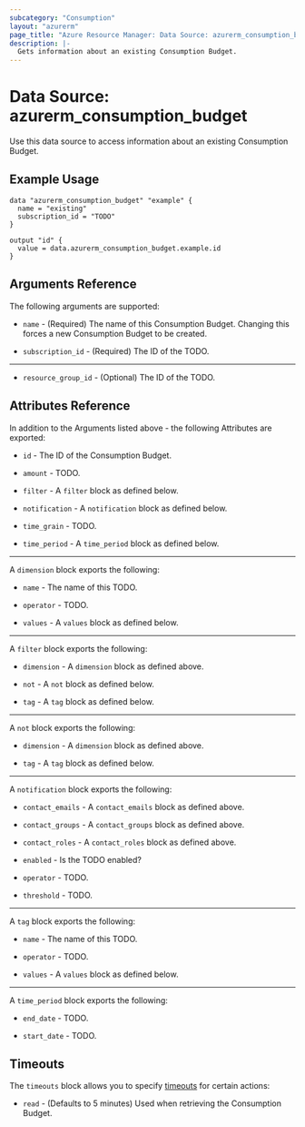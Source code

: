 ```yaml
---
subcategory: "Consumption"
layout: "azurerm"
page_title: "Azure Resource Manager: Data Source: azurerm_consumption_budget"
description: |-
  Gets information about an existing Consumption Budget.
---
```


# Data Source: azurerm_consumption_budget

Use this data source to access information about an existing Consumption Budget.

## Example Usage

```hcl
data "azurerm_consumption_budget" "example" {
  name = "existing"
  subscription_id = "TODO"
}

output "id" {
  value = data.azurerm_consumption_budget.example.id
}
```

## Arguments Reference

The following arguments are supported:

* `name` - (Required) The name of this Consumption Budget. Changing this forces a new Consumption Budget to be created.

* `subscription_id` - (Required) The ID of the TODO.

---

* `resource_group_id` - (Optional) The ID of the TODO.

## Attributes Reference

In addition to the Arguments listed above - the following Attributes are exported: 

* `id` - The ID of the Consumption Budget.

* `amount` - TODO.

* `filter` - A `filter` block as defined below.

* `notification` - A `notification` block as defined below.

* `time_grain` - TODO.

* `time_period` - A `time_period` block as defined below.

---

A `dimension` block exports the following:

* `name` - The name of this TODO.

* `operator` - TODO.

* `values` - A `values` block as defined below.

---

A `filter` block exports the following:

* `dimension` - A `dimension` block as defined above.

* `not` - A `not` block as defined below.

* `tag` - A `tag` block as defined below.

---

A `not` block exports the following:

* `dimension` - A `dimension` block as defined above.

* `tag` - A `tag` block as defined below.

---

A `notification` block exports the following:

* `contact_emails` - A `contact_emails` block as defined above.

* `contact_groups` - A `contact_groups` block as defined above.

* `contact_roles` - A `contact_roles` block as defined above.

* `enabled` - Is the TODO enabled?

* `operator` - TODO.

* `threshold` - TODO.

---

A `tag` block exports the following:

* `name` - The name of this TODO.

* `operator` - TODO.

* `values` - A `values` block as defined below.

---

A `time_period` block exports the following:

* `end_date` - TODO.

* `start_date` - TODO.

## Timeouts

The `timeouts` block allows you to specify [timeouts](https://www.terraform.io/docs/configuration/resources.html#timeouts) for certain actions:

* `read` - (Defaults to 5 minutes) Used when retrieving the Consumption Budget.
